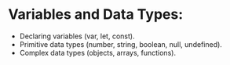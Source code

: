 # Variables and Data Types:


- Declaring variables (var, let, const).
- Primitive data types (number, string, boolean, null, undefined).
- Complex data types (objects, arrays, functions).